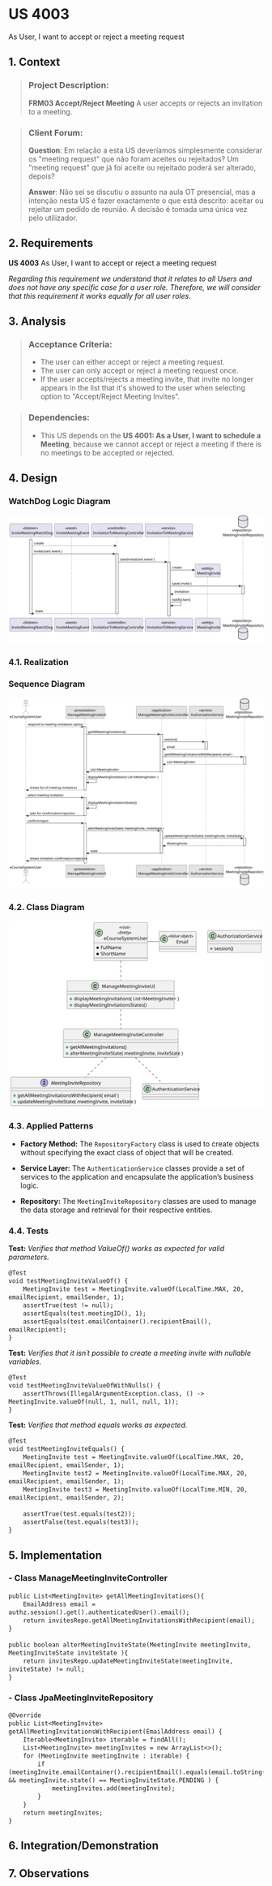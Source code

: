 # US 4003

As User, I want to accept or reject a meeting request

## 1. Context


>### **Project Description:**
> **FRM03 Accept/Reject Meeting** A user accepts or rejects an invitation to a meeting.

>### **Client Forum:**
> **Question**:
>Em relação a esta US deveríamos simplesmente considerar os "meeting request" que não foram aceites ou rejeitados?
>Um "meeting request" que já foi aceite ou rejeitado poderá ser alterado, depois?
>
>**Answer**: Não sei se discutiu o assunto na aula OT presencial, mas a intenção nesta US é fazer exactamente o que está descrito: aceitar ou rejeitar um pedido de reunião. A decisão é tomada uma única vez pelo utilizador.

## 2. Requirements


**US 4003** As User, I want to accept or reject a meeting request

*Regarding this requirement we understand that it relates to all Users and does not have any specific case for a user role. Therefore, we will consider that this requirement it works equally for all user roles.*

## 3. Analysis

>### **Acceptance Criteria:**
> - The user can either accept or reject a meeting request.
> - The user can only accept or reject a meeting request once.
> - If the user accepts/rejects a meeting invite, that invite no longer appears in the list that it's showed to the user when selecting option to "Accept/Reject Meeting Invites".

>### **Dependencies:**
> - This US depends on the **US 4001: As a User, I want to schedule a Meeting**, because we cannot accept or reject a meeting if there is no meetings to be accepted or rejected.

## 4. Design

### WatchDog Logic Diagram
![InviteMeetingWatchDogLogic](InviteMeetingWatchDogLogic.svg "WatchDog Logic Diagram")


### 4.1. Realization
### Sequence Diagram
![ResponseToInvitationSD](ResponseToInvitationSD.svg "A Sequence Diagram")

### 4.2. Class Diagram

![ResponseToInvitationCD](ResponseToInvitationCD.svg "A Class Diagram")

### 4.3. Applied Patterns

* **Factory Method:** The `RepositoryFactory` class is used to create objects without specifying the exact class of object that will be created.

* **Service Layer:** The `AuthenticationService` classes provide a set of services to the application and encapsulate the application’s business logic.

* **Repository:** The `MeetingInviteRepository` classes are used to manage the data storage and retrieval for their respective entities.


### 4.4. Tests

**Test:** *Verifies that method ValueOf() works as expected for valid parameters.*
```
@Test
void testMeetingInviteValueOf() {
    MeetingInvite test = MeetingInvite.valueOf(LocalTime.MAX, 20, emailRecipient, emailSender, 1);
    assertTrue(test != null);
    assertEquals(test.meetingID(), 1);
    assertEquals(test.emailContainer().recipientEmail(), emailRecipient);
}
````
**Test:** *Verifies that it isn´t possible to create a meeting invite with nullable variables.*
````
@Test
void testMeetingInviteValueOfWithNulls() {
    assertThrows(IllegalArgumentException.class, () -> MeetingInvite.valueOf(null, 1, null, null, 1));
}
````
**Test:** *Verifies that method equals works as expected.*
````
@Test
void testMeetingInviteEquals() {
    MeetingInvite test = MeetingInvite.valueOf(LocalTime.MAX, 20, emailRecipient, emailSender, 1);
    MeetingInvite test2 = MeetingInvite.valueOf(LocalTime.MAX, 20, emailRecipient, emailSender, 1);
    MeetingInvite test3 = MeetingInvite.valueOf(LocalTime.MIN, 20, emailRecipient, emailSender, 2);

    assertTrue(test.equals(test2));
    assertFalse(test.equals(test3));
}
````


## 5. Implementation

### - Class ManageMeetingInviteController
````
public List<MeetingInvite> getAllMeetingInvitations(){
    EmailAddress email = authz.session().get().authenticatedUser().email();
    return invitesRepo.getAllMeetingInvitationsWithRecipient(email);
}

public boolean alterMeetingInviteState(MeetingInvite meetingInvite, MeetingInviteState inviteState ){
    return invitesRepo.updateMeetingInviteState(meetingInvite, inviteState) != null;
}
````

### - Class JpaMeetingInviteRepository
````
@Override
public List<MeetingInvite> getAllMeetingInvitationsWithRecipient(EmailAddress email) {
    Iterable<MeetingInvite> iterable = findAll();
    List<MeetingInvite> meetingInvites = new ArrayList<>();
    for (MeetingInvite meetingInvite : iterable) {
        if (meetingInvite.emailContainer().recipientEmail().equals(email.toString()) && meetingInvite.state() == MeetingInviteState.PENDING ) {
            meetingInvites.add(meetingInvite);
        }
    }
    return meetingInvites;
}
````

## 6. Integration/Demonstration


## 7. Observations

